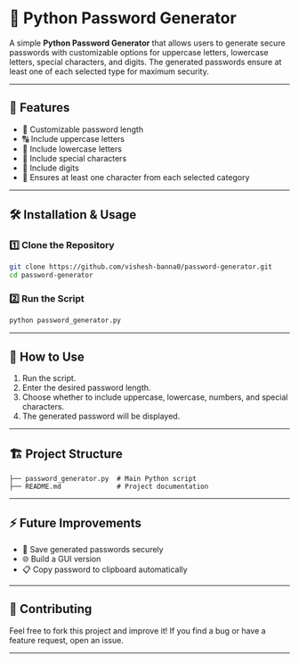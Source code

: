 # 🔐 Python Password Generator

A simple **Python Password Generator** that allows users to generate secure passwords with customizable options for uppercase letters, lowercase letters, special characters, and digits. The generated passwords ensure at least one of each selected type for maximum security.

---

## 🚀 Features
- 🔢 Customizable password length
- 🔠 Include uppercase letters
- 🔡 Include lowercase letters
- 🔣 Include special characters
- 🔢 Include digits
- 🔄 Ensures at least one character from each selected category

---

## 🛠️ Installation & Usage

### 1️⃣ Clone the Repository
```sh
git clone https://github.com/vishesh-banna0/password-generator.git
cd password-generator
```

### 2️⃣ Run the Script
```sh
python password_generator.py
```

---

## 📖 How to Use
1. Run the script.
2. Enter the desired password length.
3. Choose whether to include uppercase, lowercase, numbers, and special characters.
4. The generated password will be displayed.

---

## 🏗️ Project Structure
```
├── password_generator.py  # Main Python script
├── README.md              # Project documentation
```

---

## ⚡ Future Improvements
- 🔐 Save generated passwords securely
- 🌐 Build a GUI version
- 📋 Copy password to clipboard automatically

---

## 🤝 Contributing
Feel free to fork this project and improve it! If you find a bug or have a feature request, open an issue.

---

